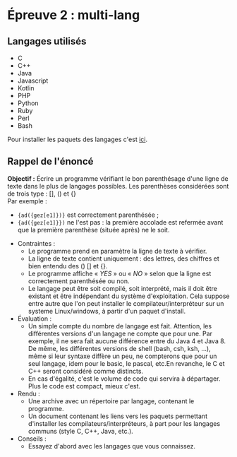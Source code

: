 ﻿# Épreuve 2 : multi-lang

## Langages utilisés
+ C
+ C++
+ Java
+ Javascript
+ Kotlin
+ PHP
+ Python
+ Ruby
+ Perl
+ Bash

Pour installer les paquets des langages c'est [ici](https://github.com/Florent8/GotoTheWhileD/blob/master/%C3%89preuve_2_%E2%80%94_multi-lang/Installation.md).

## Rappel de l'énoncé
**Objectif :** Écrire un programme vérifiant le bon parenthésage d'une ligne de texte dans le plus de langages possibles. Les parenthèses considérées sont de trois type : [], () et {}<br/>
Par exemple :
- `{ad({gez[e1]})}` est correctement parenthésée ;
- `{ad({gez[e1]}})` ne l'est pas : la première accolade est refermée avant que la première parenthèse (située après) ne le soit.

+ Contraintes :
    + Le programme prend en paramètre la ligne de texte à vérifier.
    + La ligne de texte contient uniquement : des lettres, des chiffres et bien entendu des () [] et {}.
    + Le programme affiche « *YES* » ou « *NO* » selon que la ligne est correctement parenthésée ou non.
    + Le langage peut être soit compilé, soit interprété, mais il doit être existant et être indépendant du système d'exploitation. Cela suppose entre autre que l'on peut installer le compilateur/interpréteur sur un systeme Linux/windows, à partir d'un paquet d'install.
+ Évaluation :
    + Un simple compte du nombre de langage est fait. Attention, les différentes versions d'un langage ne compte que pour une. Par exemple, il ne sera fait aucune différence entre du Java 4 et Java 8. De même, les différentes versions de shell (bash, csh, ksh, ...), même si leur syntaxe diffère un peu, ne compterons que pour un seul langage, idem pour le basic, le pascal, etc.En revanche, le C et C++ seront considéré comme distincts.
    + En cas d'égalité, c'est le volume de code qui servira à départager. Plus le code est compact, mieux c'est.
+ Rendu :
    + Une archive avec un répertoire par langage, contenant le programme.
    + Un document contenant les liens vers les paquets permettant d'installer les compilateurs/interpréteurs, à part pour les langages communs (style C, C++, Java, etc.).
+ Conseils :
    + Essayez d'abord avec les langages que vous connaissez.
